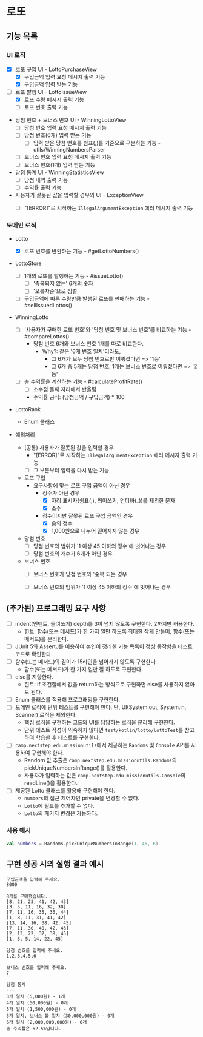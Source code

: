 # 로또

## 기능 목록

### UI 로직

- [x] 로또 구입 UI - LottoPurchaseView
  - [x] 구입금액 입력 요청 메시지 출력 기능
  - [x] 구입금액 입력 받는 기능
- [ ] 로또 발행 UI - LottoIssueView
  - [x] 로또 수량 메시지 출력 기능
  - [ ] 로또 번호 출력 기능
- 당첨 번호 + 보너스 번호 UI - WinningLottoView
  - [ ] 당첨 번호 입력 요청 메시지 출력 기능
  - [ ] 당첨 번호(6개) 입력 받는 기능
    - [ ] 입력 받은 당첨 번호를 쉼표(,)를 기준으로 구분하는 기능 - utils/WinningNumbersParser
  - [ ] 보너스 번호 입력 요청 메시지 출력 기능
  - [ ] 보너스 번호(1개) 입력 받는 기능
- 당첨 통계 UI - WinningStatisticsView
  - [ ] 당첨 내역 출력 기능
  - [ ] 수익률 출력 기능
- 사용자가 잘못된 값을 입력할 경우의 UI - ExceptionView
  - [ ] "[ERROR]"로 시작하는 `IllegalArgumentException` 에러 메시지 출력 기능


### 도메인 로직

- Lotto
  - [x] 로또 번호를 반환하는 기능 - #getLottoNumbers()
- LottoStore
  - [ ] 1개의 로또를 발행하는 기능 - #issueLotto()
    - [ ] '중복되지 않는' 6개의 숫자
    - [ ] '오름차순'으로 정렬
  - [ ] 구입금액에 따른 수량만큼 발행된 로또를 판매하는 기능 - #sellIssuedLottos()
- WinningLotto
  - [ ] '사용자가 구매한 로또 번호'와 '당첨 번호 및 보너스 번호'를 비교하는 기능 - #compareLottos()
    - 당첨 번호 6개와 보너스 번호 1개를 따로 비교한다.
      - Why?: 같은 '6개 번호 일치'더라도,
        - 그 6개가 모두 당첨 번호로만 이뤄졌다면 => '1등'
        - 그 6개 중 5개는 당첨 번호, 1개는 보너스 번호로 이뤄졌다면 => '2등'
  - [ ] 총 수익률을 계산하는 기능 - #calculateProfitRate()
    - [ ] 소수점 둘째 자리에서 반올림
    - 수익률 공식: (당첨금액 / 구입금액) * 100
- LottoRank
  - Enum 클래스

- 예외처리
  - (공통) 사용자가 잘못된 값을 입력할 경우
    - "[ERROR]"로 시작하는 `IllegalArgumentException` 에러 메시지 출력 기능
    - [ ] 그 부분부터 입력을 다시 받는 기능
  - 로또 구입
    - 요구사항에 맞는 로또 구입 금액이 아닌 경우
      - 정수가 아닌 경우
        - [x] 자리 표시자(쉼표(,), 띄어쓰기, 언더바(_))를 제외한 문자
        - [x] 소수
      - 정수이지만 잘못된 로또 구입 금액인 경우
        - [x] 음의 정수
        - [x] 1,000원으로 나누어 떨어지지 않는 경우
  - 당첨 번호
    - [ ] 당첨 번호의 범위가 '1 이상 45 이하의 정수'에 벗어나는 경우
    - [ ] 당첨 번호의 개수가 6개가 아닌 경우
  - 보너스 번호
    - [ ] 보너스 번호가 당첨 번호와 '중복'되는 경우
    - [ ] 보너스 번호의 범위가 '1 이상 45 이하의 정수'에 벗어나는 경우


## (추가된) 프로그래밍 요구 사항
- [ ] indent(인덴트, 들여쓰기) depth를 3이 넘지 않도록 구현한다. 2까지만 허용한다.
    - 힌트: 함수(또는 메서드)가 한 가지 일만 하도록 최대한 작게 만들어, 함수(또는 메서드)를 분리한다.
- [ ] JUnit 5와 AssertJ를 이용하여 본인이 정리한 기능 목록이 정상 동작함을 테스트 코드로 확인한다.
- [ ] 함수(또는 메서드)의 길이가 15라인을 넘어가지 않도록 구현한다.
  - 함수(또는 메서드)가 한 가지 일만 잘 하도록 구현한다.
- [ ] else를 지양한다.
  - 힌트: if 조건절에서 값을 return하는 방식으로 구현하면 else를 사용하지 않아도 된다.
- [ ] Enum 클래스를 적용해 프로그래밍을 구현한다.
- [ ] 도메인 로직에 단위 테스트를 구현해야 한다. 단, UI(System.out, System.in, Scanner) 로직은 제외한다.
  - 핵심 로직을 구현하는 코드와 UI를 담당하는 로직을 분리해 구현한다.
  - 단위 테스트 작성이 익숙하지 않다면 `test/kotlin/lotto/LottoTest`를 참고하여 학습한 후 테스트를 구현한다.
- [ ] `camp.nextstep.edu.missionutils`에서 제공하는 `Randoms` 및 `Console` API를 사용하여 구현해야 한다.
  - Random 값 추출은 `camp.nextstep.edu.missionutils.Randoms`의 pickUniqueNumbersInRange()를 활용한다.
  - 사용자가 입력하는 값은 `camp.nextstep.edu.missionutils.Console`의 readLine()을 활용한다.
- [ ] 제공된 Lotto 클래스를 활용해 구현해야 한다.
  - `numbers`의 접근 제어자인 private을 변경할 수 없다.
  - `Lotto`에 필드를 추가할 수 없다.
  - `Lotto`의 패키지 변경은 가능하다.

### 사용 예시

```kotlin
val numbers = Randoms.pickUniqueNumbersInRange(1, 45, 6)
```

## 구현 성공 시의 실행 결과 예시

```
구입금액을 입력해 주세요.
8000

8개를 구매했습니다.
[8, 21, 23, 41, 42, 43] 
[3, 5, 11, 16, 32, 38] 
[7, 11, 16, 35, 36, 44] 
[1, 8, 11, 31, 41, 42] 
[13, 14, 16, 38, 42, 45] 
[7, 11, 30, 40, 42, 43] 
[2, 13, 22, 32, 38, 45] 
[1, 3, 5, 14, 22, 45]

당첨 번호를 입력해 주세요.
1,2,3,4,5,6

보너스 번호를 입력해 주세요.
7

당첨 통계
---
3개 일치 (5,000원) - 1개
4개 일치 (50,000원) - 0개
5개 일치 (1,500,000원) - 0개
5개 일치, 보너스 볼 일치 (30,000,000원) - 0개
6개 일치 (2,000,000,000원) - 0개
총 수익률은 62.5%입니다.
```